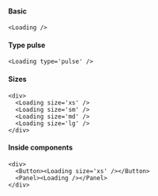 #### Basic
```
<Loading />
```

#### Type pulse
```
<Loading type='pulse' />
```

#### Sizes
```
<div>
  <Loading size='xs' />
  <Loading size='sm' />
  <Loading size='md' />
  <Loading size='lg' />
</div>
```

#### Inside components
```
<div>
  <Button><Loading size='xs' /></Button>
  <Panel><Loading /></Panel>
</div>
```